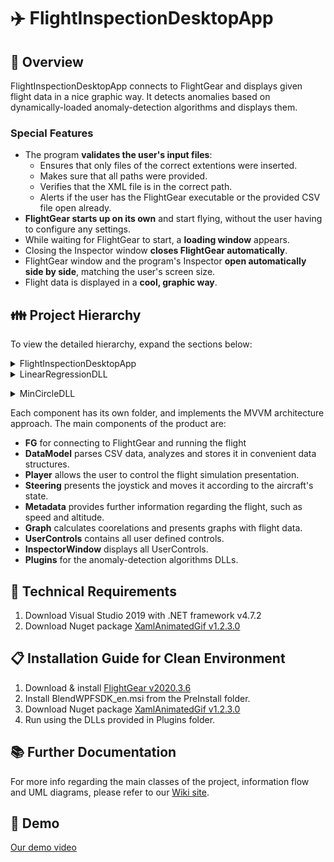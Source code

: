 # ✈️ FlightInspectionDesktopApp

## 🔎 Overview
FlightInspectionDesktopApp connects to FlightGear and displays given flight data in a nice graphic way.
It detects anomalies based on dynamically-loaded anomaly-detection algorithms and displays them.
### Special Features
- The program **validates the user's input files**:
  -  Ensures that only files of the correct extentions were inserted.
  -  Makes sure that all paths were provided.
  -  Verifies that the XML file is in the correct path. 
  -  Alerts if the user has the FlightGear executable or the provided CSV file open already.
- **FlightGear starts up on its own** and start flying, without the user having to configure any settings. 
- While waiting for FlightGear to start, a **loading window** appears.
- Closing the Inspector window **closes FlightGear automatically**.
- FlightGear window and the program's Inspector **open automatically side by side**, matching the user's screen size.
- Flight data is displayed in a **cool, graphic way**.
## 👪 Project Hierarchy
To view the detailed hierarchy, expand the sections below:
<details>
<summary>FlightInspectionDesktopApp</summary>
<p>

```
├── Altimeter
│   ├── AltimeterModel.cs
│   └── AltimeterViewModel.cs
├── DataModel.cs
├── FG
│   ├── FGModelImp.cs
│   ├── FGViewModel.cs
│   ├── IFGModel.cs
│   └── TelnetClient.cs
├── Graph
│   ├── GraphModel.cs
│   └── GraphViewModel.cs
├── InspectorWindow.xaml
├── InspectorWindow.xaml.cs
├── LoadingWindow.xaml
├── LoadingWindow.xaml.cs
├── MainWindow.xaml
├── MainWindow.xaml.cs
├── Metadata
│   ├── MetadataModel.cs
│   └── MetadataViewModel.cs
├── Player
│   ├── PlayerModel.cs
│   └── PlayerViewModel.cs
├── Plugins
│   └── LinearRegressionDLL.dll
├── PreInstall
│   └── BlendWPFSDK_en.msi
├── Speedometer
│   ├── SpeedometerModel.cs
│   └── SpeedometerViewModel.cs
├── Steering
│   ├── SteeringModel.cs
│   └── SteeringViewModel.cs
├── UserControls
    ├── Altimeter.xaml
    ├── Altimeter.xaml.cs
    ├── Graph.xaml
    ├── Graph.xaml.cs
    ├── Metadata.xaml
    ├── Metadata.xaml.cs
    ├── Player.xaml
    ├── Player.xaml.cs  
    ├── Speedometer.xaml
    ├── Speedometer.xaml.cs
    ├── Steering.xaml
    └── Steering.xaml.cs
```

</p>
</details>
<details>
<summary>LinearRegressionDLL</summary>
<p>

```
├── AnomalyDetectionUtil.cs
├── IAbstractDetector.cs
├── LinearGraphViewModel.cs
├── LinearRegressionDetector.cs
├── LinearRegressionGraph.xaml
├── LinearRegressionGraph.xaml.cs
├── Resources
│   └── reg_flight_model.csv
└── Timeseries.cs
```

</p>
</details>

</p>
</details>
<details>
<summary>MinCircleDLL</summary>
<p>

```
├── AnomalyDetectionUtil.cs
├── IAbstractDetector.cs
├── MinCircleDetector.cs
├── MinCircleGraph.xaml
├── MinCircleGraph.xaml.cs
└── MinCircleViewModel.cs
```

</p>
</details>

Each component has its own folder, and implements the MVVM architecture approach.
The main components of the product are:
- **FG** for connecting to FlightGear and running the flight
- **DataModel** parses CSV data, analyzes and stores it in convenient data structures.
- **Player** allows the user to control the flight simulation presentation.
- **Steering** presents the joystick and moves it according to the aircraft's state.
- **Metadata** provides further information regarding the flight, such as speed and altitude.
- **Graph** calculates coorelations and presents graphs with flight data.
- **UserControls** contains all user defined controls.
- **InspectorWindow** displays all UserControls.
- **Plugins** for the anomaly-detection algorithms DLLs.

## 🔧 Technical Requirements
1. Download Visual Studio 2019 with .NET framework v4.7.2
2. Download Nuget package [XamlAnimatedGif v1.2.3.0](https://www.nuget.org/packages/XamlAnimatedGif/1.2.3)
## 📋 Installation Guide for Clean Environment
1. Download & install [FlightGear v2020.3.6](https://sourceforge.net/projects/flightgear/files/release-2020.3/FlightGear-2020.3.6.exe/download)
2. Install BlendWPFSDK_en.msi from the PreInstall folder.
3. Download Nuget package [XamlAnimatedGif v1.2.3.0](https://www.nuget.org/packages/XamlAnimatedGif/1.2.3)
4. Run using the DLLs provided in Plugins folder.
## 📚 Further Documentation
For more info regarding the main classes of the project, information flow and UML diagrams, please refer to our [Wiki site](https://github.com/MatanNoach/FlightInspectionDesktopApp/wiki).
## 🎥 Demo
[Our demo video](https://www.youtube.com/watch?v=t0LXzyDouXU)
